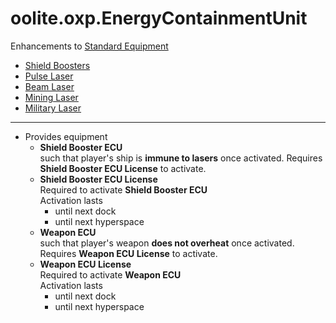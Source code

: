 # oolite.oxp.EnergyContainmentUnit

Enhancements to [Standard Equipment](https://wiki.alioth.net/index.php/Oolite_Equipment)
- [Shield Boosters](https://wiki.alioth.net/index.php/Shield_Boosters)
- [Pulse Laser](https://wiki.alioth.net/index.php/Pulse_Laser)
- [Beam Laser](https://wiki.alioth.net/index.php/Beam_Laser)
- [Mining Laser](https://wiki.alioth.net/index.php/Mining_Laser)
- [Military Laser](https://wiki.alioth.net/index.php/Military_Laser)

---

- Provides equipment
  - **Shield Booster ECU**  
    such that player's ship is **immune to lasers** once activated.
    Requires **Shield Booster ECU License** to activate.
  - **Shield Booster ECU License**  
    Required to activate **Shield Booster ECU**  
    Activation lasts
    - until next dock
    - until next hyperspace
  - **Weapon ECU**  
    such that player's weapon **does not overheat**  once activated.
    Requires **Weapon ECU License** to activate.
  - **Weapon ECU License**  
    Required to activate **Weapon ECU**  
    Activation lasts
    - until next dock
    - until next hyperspace
